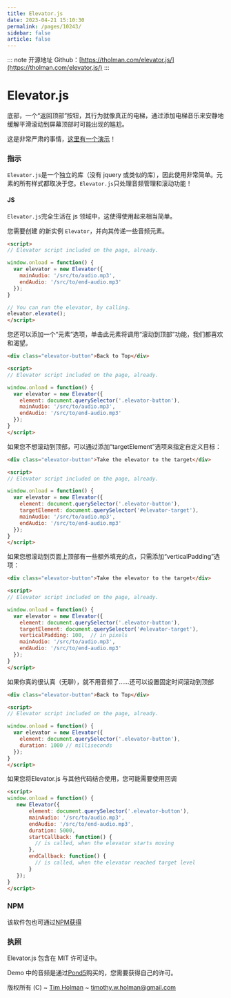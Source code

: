 ```yaml
---
title: Elevator.js
date: 2023-04-21 15:10:30
permalink: /pages/10243/
sidebar: false
article: false
---
```

::: note 开源地址
Github：[https://tholman.com/elevator.js/](https://tholman.com/elevator.js/)
::: 
# Elevator.js

底部，一个“返回顶部”按钮，其行为就像真正的电梯，通过添加电梯音乐来安静地缓解平滑滚动到屏幕顶部时可能出现的尴尬。

这是非常严肃的事情，[这里有一个演示](http://tholman.com/elevator.js)！

### 指示

`Elevator.js`是一个独立的库（没有 jquery 或类似的库），因此使用非常简单。元素的所有样式都取决于您。`Elevator.js`只处理音频管理和滚动功能！

#### JS

`Elevator.js`完全生活在 js 领域中，这使得使用起来相当简单。

您需要创建 的新实例 `Elevator`，并向其传递一些音频元素。

```html
<script>
// Elevator script included on the page, already.

window.onload = function() {
  var elevator = new Elevator({
    mainAudio: '/src/to/audio.mp3',
    endAudio: '/src/to/end-audio.mp3'
  });
}

// You can run the elevator, by calling.
elevator.elevate();
</script>
```

您还可以添加一个“元素”选项，单击此元素将调用“滚动到顶部”功能，我们都喜欢和渴望。

```html
<div class="elevator-button">Back to Top</div>

<script>
// Elevator script included on the page, already.

window.onload = function() {
  var elevator = new Elevator({
    element: document.querySelector('.elevator-button'),
    mainAudio: '/src/to/audio.mp3',
    endAudio: '/src/to/end-audio.mp3'
  });
}
</script>
```

如果您不想滚动到顶部，可以通过添加“targetElement”选项来指定自定义目标：

```html
<div class="elevator-button">Take the elevator to the target</div>

<script>
// Elevator script included on the page, already.

window.onload = function() {
  var elevator = new Elevator({
    element: document.querySelector('.elevator-button'),
    targetElement: document.querySelector('#elevator-target'),
    mainAudio: '/src/to/audio.mp3',
    endAudio: '/src/to/end-audio.mp3'
  });
}
</script>
```

如果您想滚动到页面上顶部有一些额外填充的点，只需添加“verticalPadding”选项：

```html
<div class="elevator-button">Take the elevator to the target</div>

<script>
// Elevator script included on the page, already.

window.onload = function() {
  var elevator = new Elevator({
    element: document.querySelector('.elevator-button'),
    targetElement: document.querySelector('#elevator-target'),
    verticalPadding: 100,  // in pixels
    mainAudio: '/src/to/audio.mp3',
    endAudio: '/src/to/end-audio.mp3'
  });
}
</script>
```

如果你真的很认真（无聊），就不用音频了……还可以设置固定时间滚动到顶部

```html
<div class="elevator-button">Back to Top</div>

<script>
// Elevator script included on the page, already.

window.onload = function() {
  var elevator = new Elevator({
    element: document.querySelector('.elevator-button'),
    duration: 1000 // milliseconds
  });
}
</script>
```

如果您将Elevator.js 与其他代码结合使用，您可能需要使用回调

```html
<script>
window.onload = function() {
   new Elevator({
       element: document.querySelector('.elevator-button'),
       mainAudio: '/src/to/audio.mp3',
       endAudio: '/src/to/end-audio.mp3',
       duration: 5000,
       startCallback: function() {
         // is called, when the elevator starts moving
       },
       endCallback: function() {
         // is called, when the elevator reached target level
       }
   });
}
</script>
```

### NPM

该软件包也可通过[NPM获得](https://www.npmjs.com/package/elevator.js)

### 执照

Elevator.js 包含在 MIT 许可证中。

Demo 中的音频是通过[Pond5](https://www.pond5.com/stock-music/11517192/elevator-bossa-nova.html)购买的，您需要获得自己的许可。

版权所有 (C) ~ [Tim Holman](http://tholman.com/) ~ [timothy.w.holman@gmail.com](mailto:timothy.w.holman@gmail.com)